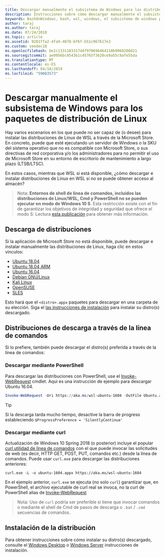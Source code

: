 ```yaml
---
title: Descargar manualmente el subsistema de Windows para las distribuciones de Linux (WSL)
description: Instrucciones sobre cómo descargar manualmente el subsistema de Windows para las distribuciones de Linux.
keywords: BashOnWindows, bash, wsl, windows, el subsistema de windows para linux, WSL, subsistema de windows, distribución, ubuntu, openSUSE, SLES, debian, kali
author: taraj
ms.author: taraj
ms.date: 07/24/2018
ms.topic: article
ms.assetid: 9281ffa2-4fa9-4078-bf6f-b51c967617e3
ms.custom: seodec18
ms.openlocfilehash: be1c1331183317d4f970696464110b9968208d21
ms.sourcegitcommit: ae0956bc0543b1c45765f3620ce9a55c9afe55da
ms.translationtype: MT
ms.contentlocale: es-ES
ms.lasthandoff: 04/18/2019
ms.locfileid: "59063573"
---
```

# <a name="manually-download-windows-subsystem-for-linux-distro-packages"></a>Descargar manualmente el subsistema de Windows para los paquetes de distribución de Linux

Hay varios escenarios en los que puede no ser capaz de (o desee) para instalar las distribuciones de Linux de WSL a través de la Microsoft Store. En concreto, puede que esté ejecutando un servidor de Windows o la SKU del sistema operativo que no es compatible con Microsoft Store, o sus directivas de red corporativa y/o los administradores para no permitir el uso de Microsoft Store en su entorno de escritorio de mantenimiento a largo plazo (LTSB/LTSC).

En estos casos, mientras que WSL sí está disponible, ¿cómo descargar e instalar distribuciones de Linux en WSL si no se puede obtener acceso al almacén?

> Nota: **Entornos de shell de línea de comandos, incluidos las distribuciones de Linux/WSL, Cmd y PowerShell no se pueden ejecutar en modo de Windows 10 S**. Esta restricción existe con el fin de garantizar los objetivos de integridad y seguridad que ofrece el modo S: Lectura [esta publicación](https://blogs.msdn.microsoft.com/commandline/2017/05/18/will-linux-distros-run-on-windows-10-s/) para obtener más información.

## <a name="downloading-distros"></a>Descarga de distribuciones

Si la aplicación de Microsoft Store no está disponible, puede descargar e instalar manualmente las distribuciones de Linux, haga clic en estos vínculos:
* [Ubuntu 18.04](https://aka.ms/wsl-ubuntu-1804)
* [Ubuntu 18.04 ARM](https://aka.ms/wsl-ubuntu-1804-arm)
* [Ubuntu 16.04](https://aka.ms/wsl-ubuntu-1604)
* [Debian GNU/Linux](https://aka.ms/wsl-debian-gnulinux)
* [Kali Linux](https://aka.ms/wsl-kali-linux)
* [OpenSUSE](https://aka.ms/wsl-opensuse-42)
* [SLES](https://aka.ms/wsl-sles-12)

Esto hará que el `<distro>.appx` paquetes para descargar en una carpeta de su elección. Siga el [las instrucciones de instalación](#installing-your-distro) para instalar su distro(s) descargado.

## <a name="downloading-distros-via-the-command-line"></a>Distribuciones de descarga a través de la línea de comandos
Si lo prefiere, también puede descargar el distro(s) preferida a través de la línea de comandos:

 ### <a name="download-using-powershell"></a>Descargar mediante PowerShell
 Para descargar las distribuciones con PowerShell, use el [Invoke-WebRequest](https://msdn.microsoft.com/powershell/reference/5.1/microsoft.powershell.utility/invoke-webrequest) cmdlet. Aquí es una instrucción de ejemplo para descargar Ubuntu 16.04.

```powershell
Invoke-WebRequest -Uri https://aka.ms/wsl-ubuntu-1604 -OutFile Ubuntu.appx -UseBasicParsing
```

> [!TIP]
> Si la descarga tarda mucho tiempo, desactive la barra de progreso estableciendo `$ProgressPreference = 'SilentlyContinue'`

### <a name="download-using-curl"></a>Descargar mediante curl
Actualización de Windows 10 Spring 2018 (o posterior) incluye el popular [curl utilidad de línea de comandos](https://curl.haxx.se/) con el que puede invocar las solicitudes de web (es decir, HTTP GET, POST, PUT, comandos etc.) desde la línea de comandos. Puede usar `curl.exe` para descargar las distribuciones anteriores:

```console
curl.exe -L -o ubuntu-1604.appx https://aka.ms/wsl-ubuntu-1604
```

En el ejemplo anterior, `curl.exe` se ejecuta (no solo `curl`) garantizar que, en PowerShell, el archivo ejecutable de curl real se invoca, no la curl de PowerShell alias de [Invoke-WebRequest](https://docs.microsoft.com/en-us/powershell/module/microsoft.powershell.utility/invoke-webrequest?view=powershell-6)

> Nota: Uso de `curl` podría ser preferible si tiene que invocar comandos o mediante el shell de Cmd de pasos de descarga o `.bat`  /  `.cmd` secuencias de comandos.

## <a name="installing-your-distro"></a>Instalación de la distribución
Para obtener instrucciones sobre cómo instalar su distro(s) descargado, consulte el [Windows Desktop](install-win10.md) o [Windows Server](install-on-server.md) instrucciones de instalación.

